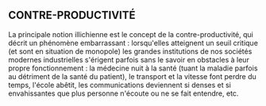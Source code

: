 ## CONTRE-PRODUCTIVITÉ

La principale notion illichienne est le concept de la contre-productivité, qui décrit un phénomène embarrassant : lorsqu'elles atteignent un seuil critique (et sont en situation de monopole) les grandes institutions de nos sociétés modernes industrielles s'érigent parfois sans le savoir en obstacles à leur propre fonctionnement : la médecine nuit à la santé (tuant la maladie parfois au détriment de la santé du patient), le transport et la vitesse font perdre du temps, l'école abêtit, les communications deviennent si denses et si envahissantes que plus personne n'écoute ou ne se fait entendre, etc. 
